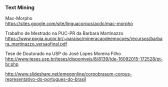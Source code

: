 ### Text Mining

Mac-Morpho<BR>
https://sites.google.com/site/linguacorpus/acdc/mac-morpho<BR>

Trabalho de Mestrado na PUC-PR da Barbara Martinazzo<BR>
https://www.ppgia.pucpr.br/~paraiso/mineracaodeemocoes/recursos/barbara_martinazzo_versaofinal.pdf<BR>

Tese de Doutorado na USP do José Lopes Moreira Filho<BR>
http://www.teses.usp.br/teses/disponiveis/8/8139/tde-16092015-172528/pt-br.php<BR>

http://www.slideshare.net/emegonline/corpobrasum-corpus-representativo-do-portugues-do-brasil<BR>
